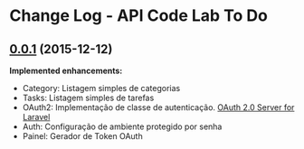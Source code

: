  Change Log - API Code Lab To Do
==========================================================


## [0.0.1](https://github.com/gdgfoz/codelab-todo-api/tree/v0.0.1) (2015-12-12)

**Implemented enhancements:**

- Category: Listagem simples de categorias
- Tasks: Listagem simples de tarefas 
- OAuth2: Implementação de classe de autenticação. [OAuth 2.0 Server for Laravel](https://github.com/lucadegasperi/oauth2-server-laravel)
- Auth: Configuração de ambiente protegido por senha
- Painel: Gerador de Token OAuth

